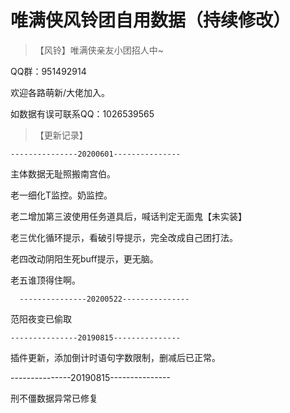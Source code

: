 # 唯满侠风铃团自用数据（持续修改）

> 【风铃】唯满侠亲友小团招人中~

  QQ群：951492914
  
  欢迎各路萌新/大佬加入。
  
  如数据有误可联系QQ：1026539565
  
> 【更新记录】

    ---------------20200601---------------
    
  主体数据无耻照搬南宫伯。
  
  老一细化T监控。奶监控。
  
  老二增加第三波使用任务道具后，喊话判定无面鬼【未实装】
  
  老三优化循环提示，看破引导提示，完全改成自己团打法。
  
  老四改动阴阳生死buff提示，更无脑。
  
  老五谁顶得住啊。
  
      ---------------20200522---------------
  
  范阳夜变已偷取
  
    ---------------20190815---------------

  插件更新，添加倒计时语句字数限制，删减后已正常。
  
  ---------------20190815---------------
  
  刑不僵数据异常已修复
  

